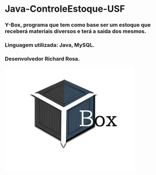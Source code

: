 # Java-ControleEstoque-USF
### Y-Box, programa que tem como base ser um estoque que receberá materiais diversos e terá a saida dos mesmos.
### Linguagem utilizada: Java, MySQL.
### Desenvolvedor Richard Rosa.

![ybox](https://github.com/RichardMarcosRosa/Java-ControleEstoque-USF/blob/master/LOGO.JPG)
